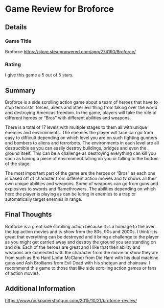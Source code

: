# Game Review for Broforce

## Details

### Game Title
Broforce
https://store.steampowered.com/app/274190/Broforce/

### Rating
I give this game a 5 out of 5 stars.

## Summary
Broforce is a side scrolling action game about a team of heroes that have to stop terrorists’ forces, aliens and other evil thing from taking over the world and destroying Americas freedom. In the game, players will take the role of different heroes or “Bros” with different abilities and weapons. 

There is a total of 17 levels with multiple stages to them all with unique enemies and environments. The enemies the player will face can go from easy to difficult depending on which level you are on such fighting gunners and bombers to aliens and terrorbots. The environments in each level are all destructible as you can easily destroy buildings, bridges and even the ground itself. This can be a challenge as destroying everything can kill you such as having a piece of environment falling on you or falling to the bottom of the stage. 

The most important part of the game are the heroes or “Bros” as each one is based off of character from different action movies and tv shows all their own unique abilities and weapons. Some of weapons can go from guns and explosives to swords and flamethrowers. The abilities depending on which hero the player is playing as can be luring in enemies to a trap or automatically target enemies in range. 


## Final Thoughts
Broforce is a great side scrolling action because it is a homage to the over the top action movies and tv show from the 80s, 90s and 2000s. I think it is great that everything can be destroyed and it bring a challenge to the player as you might get carried away and destroy the ground you are standing on and die. Each of the heroes are great and I like that their ability and weapons are connected with the character from the movie or show they are from such as Bro Hard (John McClane) from Die Hard with his dual machine guns and Ash Brolliams from Evil Dead with his shotgun and chainsaw. I recommend this game to those that like side scrolling action games or fans of action movies.

## Additional Information
https://www.rockpapershotgun.com/2015/10/21/broforce-review/
